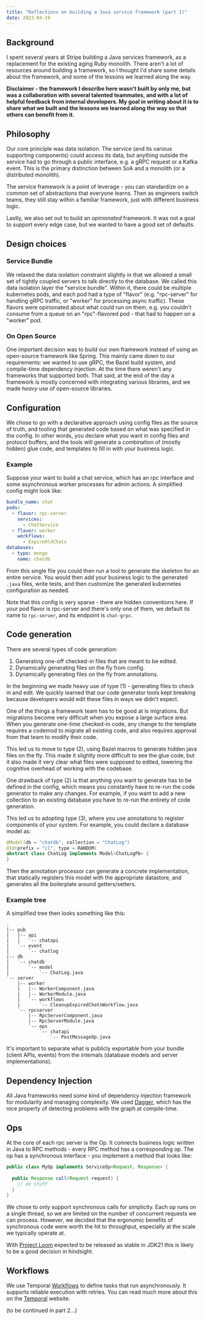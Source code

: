 ```yaml
---
title: "Reflections on building a Java service framework (part 1)"
date: 2023-04-19
---
```


## Background
I spent several years at Stripe building a Java services framework, as a replacement for the existing aging Ruby monolith. There aren't a lot of resources around building a framework, so I thought I'd share some details about the framework, and some of the lessons we learned along the way.

**Disclaimer - the framework I describe here wasn't built by only me, but was a collaboration with several talented teammates, and with a lot of helpful feedback from internal developers. My goal in writing about it is to share what we built and the lessons we learned along the way so that others can benefit from it.**

## Philosophy
Our core principle was data isolation. The service (and its various supporting components) could access its data, but anything outside the service had to go through a public interface, e.g. a gRPC request or a Kafka event. This is the primary distinction between SoA and a monolith (or a distributed monolith).

The service framework is a point of leverage - you can standardize on a common set of abstractions that everyone learns. Then as engineers switch teams, they still stay within a familiar framework, just with different business logic.

Lastly, we also set out to build an _opinionated_ framework. It was not a goal to support every edge case, but we wanted to have a good set of defaults.

## Design choices
### Service Bundle
We relaxed the data isolation constraint slightly in that we allowed a small set of tightly coupled servers to talk directly to the database. We called this data isolation layer the "service bundle". Within it, there could be multiple kubernetes pods, and each pod had a type of "flavor" (e.g. "rpc-server" for handling gRPC traffic, or "worker" for processing async traffic). These flavors were opinionated about what could run on them, e.g. you couldn't consume from a queue on an "rpc"-flavored pod - that had to happen on a "worker" pod.

### On Open Source
One important decision was to build our own framework instead of using an open-source framework like Spring. This mainly came down to our requirements: we wanted to use gRPC, the Bazel build system, and compile-time dependency injection. At the time there weren't any frameworks that supported both. That said, at the end of the day a framework is mostly concerned with integrating various libraries, and we made _heavy_ use of open-source libraries.

## Configuration
We chose to go with a declarative approach using config files as the source of truth, and tooling that generated code based on what was specified in the config. In other words, you declare what you want in config files and protocol buffers, and the tools will generate a combination of (mostly hidden) glue code, and templates to fill in with your business logic.

### Example
Suppose your want to build a chat service, which has an rpc interface and some asynchronous worker processes for admin actions. A simplified config might look like:
```yaml
bundle_name: chat
pods:
  - flavor: rpc-server
    services:
      - ChatService
  - flavor: worker
    workflows:
      - ExpireOldChats
databases:
  - type: mongo
    name: chatdb
```

From this single file you could then run a tool to generate the skeleton for an entire service. You would then add your business logic to the generated `.java` files, write tests, and then customize the generated kubernetes configuration as needed.

Note that this config is very sparse - there are hidden conventions here. If your pod flavor is rpc-server and there's only one of them, we default its name to `rpc-server`, and its endpoint is `chat-grpc`.

## Code generation

There are several types of code generation:
1. Generating one-off checked-in files that are meant to be edited.
2. Dynamically generating files on the fly from config.
3. Dynamically generating files on the fly from annotations.

In the beginning we made heavy use of type (1) - generating files to check in and edit. We quickly learned that our code generator tools kept breaking because developers would edit these files in ways we didn't expect.

One of the things a framework team has to be good at is migrations. But migrations become very difficult when you expose a large surface area. When you generate one-time checked-in code, any change to the template requires a codemod to migrate all existing code, and also requires approval from that team to modify their code.

This led us to move to type (2), using Bazel macros to generate hidden java files on the fly. This made it slightly more difficult to see the glue code, but it also made it very clear what files were supposed to edited, lowering the cognitive overhead of working with the codebase.

One drawback of type (2) is that anything you want to generate has to be defined in the config, which means you constantly have to re-run the code generator to make any changes. For example, if you want to add a new collection to an existing database you have to re-run the entirety of code generation.

This led us to adopting type (3), where you use annotations to register components of your system. For example, you could declare a database model as:

```java
@Model(db = "chatdb", collection = "ChatLog")
@Id(prefix = "cl", type = RANDOM)
abstract class ChatLog implements Model<ChatLogPb> {
}
```

Then the annotation processor can generate a concrete implementation, that statically registers this model with the appropriate datastore, and generates all the boilerplate around getters/setters.

### Example tree
A simplified tree then looks something like this:

```shell
.
|-- pub
|   |-- api
|   |   `-- chatapi
|   `-- event
|       `-- chatlog
|-- db
|   `-- chatdb
|       `-- model
|           `-- ChatLog.java
`-- server
    |-- worker
    |   |-- WorkerComponent.java
    |   |-- WorkerModule.java
    |   `-- workflows
    |       `-- CleanupExpiredChatsWorkflow.java
    `-- rpcserver
        |-- RpcServerComponent.java
        |-- RpcServerModule.java
        `-- ops
            `-- chatapi
                `-- PostMessageOp.java

```

It's important to separate what is publicly exportable from your bundle (client APIs, events) from the internals (database models and server implementations).

## Dependency Injection
All Java frameworks need _some_ kind of dependency injection framework for modularity and managing complexity. We used [Dagger](https://github.com/google/dagger), which has the nice property of detecting problems with the graph at compile-time.

## Ops
At the core of each rpc server is the Op. It connects business logic written in Java to RPC methods - every RPC method has a corresponding op. The op has a synchronous interface - you implement a method that looks like:
```java
public class MyOp implements ServiceOp<Request, Response> {
  
  public Response call(Request request) {
    // do stuff
  }
}
```

We chose to only support synchronous calls for simplicity. Each op runs on a single thread, so we are limited on the number of concurrent requests we can process. However, we decided that the ergonomic benefits of synchronous code were worth the hit to throughput, especially at the scale we typically operate at.

With [Project Loom](https://wiki.openjdk.org/display/loom/Main) expected to be released as stable in JDK21 this is likely to be a good decision in hindsight.

## Workflows
We use Temporal [Workflows](https://docs.temporal.io/workflows#:~:text=Workflow%20Execution%E2%80%8B) to define tasks that run asynchronously. It supports reliable execution with retries. You can read much more about this on the [Temporal](https://temporal.io/) website.

(to be continued in part 2...)
